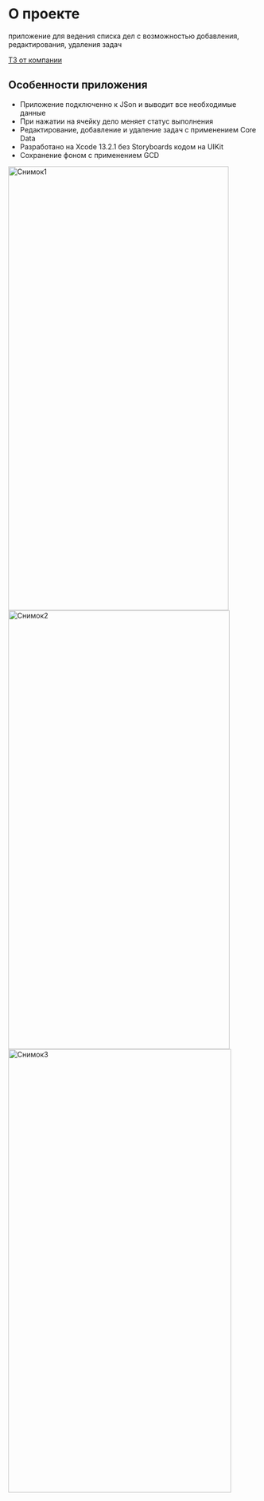 # О проекте
приложение для ведения списка дел с возможностью добавления, редактирования, удаления задач

[ТЗ от компании](https://docs.360.yandex.ru/docs/view?url=ya-disk-public%3A%2F%2FG%2FsBR6g5Su%2Bg4Zy0ZkTVj1hNBMeYtITlpegRQjC63%2FkFs0N5tUcPNvX4Ibd6OM62sLK2WbwBkR%2F%2FqfmVHoPilw%3D%3D&name=Effective%20Mobile%20IOS%20Тестовое%20задание%20(1).pdf)

## Особенности приложения
- Приложение подключенно к JSon и выводит все необходимые данные
- При нажатии на ячейку дело меняет статус выполнения
- Редактирование, добавление и удаление задач с применением Core Data
- Разработано на Xcode 13.2.1 без Storyboards кодом на UIKit
- Сохранение фоном с применением GCD

<img width="443" height="890" alt="Снимок1" src="https://github.com/user-attachments/assets/c39478e1-96e4-48b9-9721-f9557fa3d68b" />


<img width="445" height="880" alt="Снимок2" src="https://github.com/user-attachments/assets/b217ee5b-3037-4a54-938a-8fb0f8930efa" />
<img width="448" height="889" alt="Снимок3" src="https://github.com/user-attachments/assets/7c90cf6a-b252-4f25-baad-dbf32ff4ff31" />
